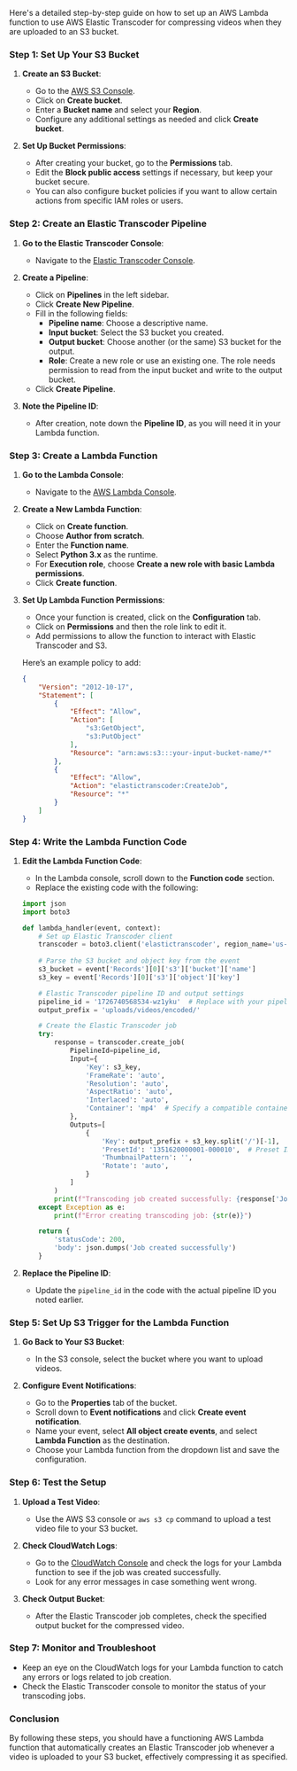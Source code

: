 Here's a detailed step-by-step guide on how to set up an AWS Lambda function to use AWS Elastic Transcoder for compressing videos when they are uploaded to an S3 bucket.

### Step 1: Set Up Your S3 Bucket

1. **Create an S3 Bucket**:
   - Go to the [AWS S3 Console](https://console.aws.amazon.com/s3/).
   - Click on **Create bucket**.
   - Enter a **Bucket name** and select your **Region**.
   - Configure any additional settings as needed and click **Create bucket**.

2. **Set Up Bucket Permissions**:
   - After creating your bucket, go to the **Permissions** tab.
   - Edit the **Block public access** settings if necessary, but keep your bucket secure.
   - You can also configure bucket policies if you want to allow certain actions from specific IAM roles or users.

### Step 2: Create an Elastic Transcoder Pipeline

1. **Go to the Elastic Transcoder Console**:
   - Navigate to the [Elastic Transcoder Console](https://console.aws.amazon.com/elastictranscoder/home).

2. **Create a Pipeline**:
   - Click on **Pipelines** in the left sidebar.
   - Click **Create New Pipeline**.
   - Fill in the following fields:
     - **Pipeline name**: Choose a descriptive name.
     - **Input bucket**: Select the S3 bucket you created.
     - **Output bucket**: Choose another (or the same) S3 bucket for the output.
     - **Role**: Create a new role or use an existing one. The role needs permission to read from the input bucket and write to the output bucket.
   - Click **Create Pipeline**.

3. **Note the Pipeline ID**:
   - After creation, note down the **Pipeline ID**, as you will need it in your Lambda function.

### Step 3: Create a Lambda Function

1. **Go to the Lambda Console**:
   - Navigate to the [AWS Lambda Console](https://console.aws.amazon.com/lambda/).

2. **Create a New Lambda Function**:
   - Click on **Create function**.
   - Choose **Author from scratch**.
   - Enter the **Function name**.
   - Select **Python 3.x** as the runtime.
   - For **Execution role**, choose **Create a new role with basic Lambda permissions**.
   - Click **Create function**.

3. **Set Up Lambda Function Permissions**:
   - Once your function is created, click on the **Configuration** tab.
   - Click on **Permissions** and then the role link to edit it.
   - Add permissions to allow the function to interact with Elastic Transcoder and S3.

   Here’s an example policy to add:
   ```json
   {
       "Version": "2012-10-17",
       "Statement": [
           {
               "Effect": "Allow",
               "Action": [
                   "s3:GetObject",
                   "s3:PutObject"
               ],
               "Resource": "arn:aws:s3:::your-input-bucket-name/*"
           },
           {
               "Effect": "Allow",
               "Action": "elastictranscoder:CreateJob",
               "Resource": "*"
           }
       ]
   }
   ```

### Step 4: Write the Lambda Function Code

1. **Edit the Lambda Function Code**:
   - In the Lambda console, scroll down to the **Function code** section.
   - Replace the existing code with the following:
   ```python
   import json
   import boto3

   def lambda_handler(event, context):
       # Set up Elastic Transcoder client
       transcoder = boto3.client('elastictranscoder', region_name='us-east-1')
       
       # Parse the S3 bucket and object key from the event
       s3_bucket = event['Records'][0]['s3']['bucket']['name']
       s3_key = event['Records'][0]['s3']['object']['key']

       # Elastic Transcoder pipeline ID and output settings
       pipeline_id = '1726740568534-wz1yku'  # Replace with your pipeline ID
       output_prefix = 'uploads/videos/encoded/'

       # Create the Elastic Transcoder job
       try:
           response = transcoder.create_job(
               PipelineId=pipeline_id,
               Input={
                   'Key': s3_key,
                   'FrameRate': 'auto',
                   'Resolution': 'auto',
                   'AspectRatio': 'auto',
                   'Interlaced': 'auto',
                   'Container': 'mp4'  # Specify a compatible container format
               },
               Outputs=[
                   {
                       'Key': output_prefix + s3_key.split('/')[-1],
                       'PresetId': '1351620000001-000010',  # Preset ID for 720p HD
                       'ThumbnailPattern': '',
                       'Rotate': 'auto',
                   }
               ]
           )
           print(f"Transcoding job created successfully: {response['Job']['Id']}")
       except Exception as e:
           print(f"Error creating transcoding job: {str(e)}")

       return {
           'statusCode': 200,
           'body': json.dumps('Job created successfully')
       }
   ```

2. **Replace the Pipeline ID**:
   - Update the `pipeline_id` in the code with the actual pipeline ID you noted earlier.

### Step 5: Set Up S3 Trigger for the Lambda Function

1. **Go Back to Your S3 Bucket**:
   - In the S3 console, select the bucket where you want to upload videos.

2. **Configure Event Notifications**:
   - Go to the **Properties** tab of the bucket.
   - Scroll down to **Event notifications** and click **Create event notification**.
   - Name your event, select **All object create events**, and select **Lambda Function** as the destination.
   - Choose your Lambda function from the dropdown list and save the configuration.

### Step 6: Test the Setup

1. **Upload a Test Video**:
   - Use the AWS S3 console or `aws s3 cp` command to upload a test video file to your S3 bucket.

2. **Check CloudWatch Logs**:
   - Go to the [CloudWatch Console](https://console.aws.amazon.com/cloudwatch/) and check the logs for your Lambda function to see if the job was created successfully.
   - Look for any error messages in case something went wrong.

3. **Check Output Bucket**:
   - After the Elastic Transcoder job completes, check the specified output bucket for the compressed video.

### Step 7: Monitor and Troubleshoot

- Keep an eye on the CloudWatch logs for your Lambda function to catch any errors or logs related to job creation.
- Check the Elastic Transcoder console to monitor the status of your transcoding jobs.

### Conclusion
By following these steps, you should have a functioning AWS Lambda function that automatically creates an Elastic Transcoder job whenever a video is uploaded to your S3 bucket, effectively compressing it as specified.
